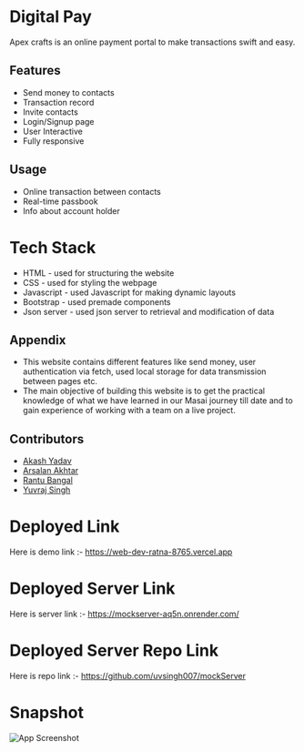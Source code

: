 
# Digital Pay

Apex crafts is an online payment portal to make transactions swift and easy.


## Features

- Send money to contacts
- Transaction record
- Invite contacts
- Login/Signup page
- User Interactive
- Fully responsive



## Usage

- Online transaction between contacts
- Real-time passbook
- Info about account holder



# Tech Stack
- HTML - used for structuring the website
- CSS - used for styling the webpage
- Javascript - used Javascript for making dynamic layouts
- Bootstrap - used premade components
- Json server - used json server to retrieval and modification of data



## Appendix

- This website contains different features like send money, user authentication via fetch, used local storage for data transmission between pages etc.
- The main objective of building this website is to get the practical knowledge of what we have learned in our Masai journey till date and to gain experience of working with a team on a live project.



## Contributors

- [Akash Yadav](https://github.com/Akash4317)
- [Arsalan Akhtar](https://github.com/aakhtar10)
- [Rantu Bangal](https://github.com/RantuBangal)
- [Yuvraj Singh](https://github.com/uvsingh007)




# Deployed Link

Here is demo link :- https://web-dev-ratna-8765.vercel.app

# Deployed Server Link

Here is server link :- https://mockserver-aq5n.onrender.com/

# Deployed Server Repo Link

Here is repo link :- https://github.com/uvsingh007/mockServer


# Snapshot 
![App Screenshot](https://drive.google.com/uc?export=view&id=1OkKQU6xIDW7i2ISFBm3d2Z_W73a1RC0B)

